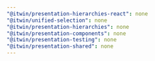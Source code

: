 ```yaml
---
"@itwin/presentation-hierarchies-react": none
"@itwin/unified-selection": none
"@itwin/presentation-hierarchies": none
"@itwin/presentation-components": none
"@itwin/presentation-testing": none
"@itwin/presentation-shared": none
---
```

